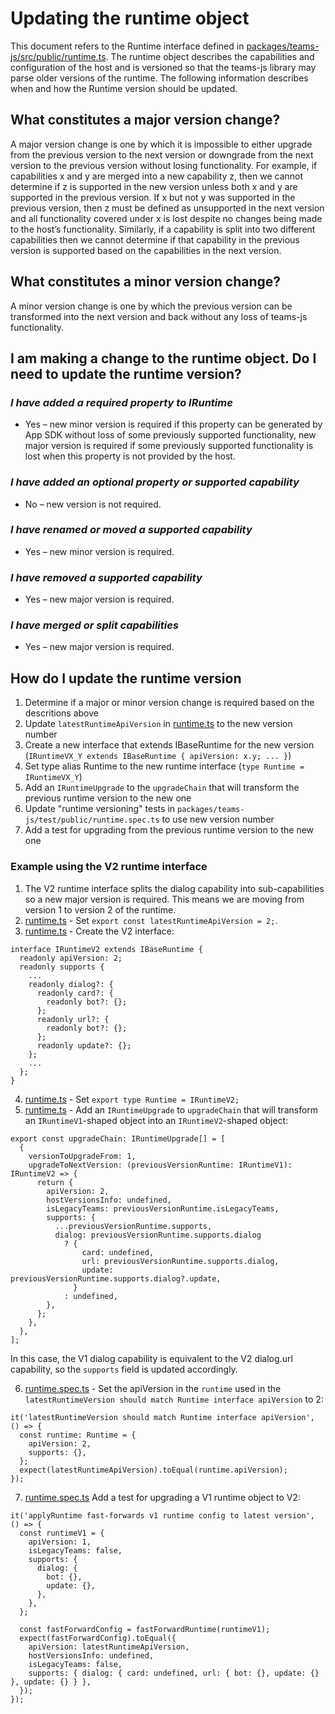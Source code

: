 # Updating the runtime object

This document refers to the Runtime interface defined in [packages/teams-js/src/public/runtime.ts](/packages/teams-js/src/public/runtime.ts). The runtime object describes the capabilities and configuration of the host and is versioned so that the teams-js library may parse older versions of the runtime. The following information describes when and how the Runtime version should be updated.

## What constitutes a major version change?

A major version change is one by which it is impossible to either upgrade from the previous version to the next version or downgrade from the next version to the previous version without losing functionality. For example, if capabilities x and y are merged into a new capability z, then we cannot determine if z is supported in the new version unless both x and y are supported in the previous version. If x but not y was supported in the previous version, then z must be defined as unsupported in the next version and all functionality covered under x is lost despite no changes being made to the host’s functionality. Similarly, if a capability is split into two different capabilities then we cannot determine if that capability in the previous version is supported based on the capabilities in the next version.

## What constitutes a minor version change?

A minor version change is one by which the previous version can be transformed into the next version and back without any loss of teams-js functionality.

## I am making a change to the runtime object. Do I need to update the runtime version?

### *I have added a required property to IRuntime*

- Yes – new minor version is required if this property can be generated by App SDK without loss of some previously supported functionality, new major version is required if some previously supported functionality is lost when this property is not provided by the host.

### *I have added an optional property or supported capability*

- No – new version is not required.

### *I have renamed or moved a supported capability*

- Yes – new minor version is required.

### *I have removed a supported capability*

- Yes – new major version is required.

### *I have merged or split capabilities*

- Yes – new major version is required.

## How do I update the runtime version

1. Determine if a major or minor version change is required based on the descritions above
2. Update `latestRuntimeApiVersion` in [runtime.ts](/packages/teams-js/src/public/runtime.ts) to the new version number
3. Create a new interface that extends IBaseRuntime for the new version (`IRuntimeVX_Y extends IBaseRuntime { apiVersion: x.y; ... }`)
4. Set type alias Runtime to the new runtime interface (`type Runtime = IRuntimeVX_Y`)
5. Add an `IRuntimeUpgrade` to the `upgradeChain` that will transform the previous runtime version to the new one
6. Update "runtime versioning" tests in `packages/teams-js/test/public/runtime.spec.ts` to use new version number
7. Add a test for upgrading from the previous runtime version to the new one

### Example using the V2 runtime interface

1. The V2 runtime interface splits the dialog capability into sub-capabilities so a new major version is required. This means we are moving from version 1 to version 2 of the runtime.
2. [runtime.ts](/packages/teams-js/src/public/runtime.ts) - Set `export const latestRuntimeApiVersion = 2;`.
3. [runtime.ts](/packages/teams-js/src/public/runtime.ts) - Create the V2 interface:

```
interface IRuntimeV2 extends IBaseRuntime {
  readonly apiVersion: 2;
  readonly supports {
    ...
    readonly dialog?: {
      readonly card?: {
        readonly bot?: {};
      };
      readonly url?: {
        readonly bot?: {};
      };
      readonly update?: {};
    };
    ...
  };
}
```

4. [runtime.ts](/packages/teams-js/src/public/runtime.ts) - Set `export type Runtime = IRuntimeV2;`
5. [runtime.ts](/packages/teams-js/src/public/runtime.ts) - Add an `IRuntimeUpgrade` to `upgradeChain` that will transform an `IRuntimeV1`-shaped object into an `IRuntimeV2`-shaped object:

```
export const upgradeChain: IRuntimeUpgrade[] = [
  {
    versionToUpgradeFrom: 1,
    upgradeToNextVersion: (previousVersionRuntime: IRuntimeV1): IRuntimeV2 => {
      return {
        apiVersion: 2,
        hostVersionsInfo: undefined,
        isLegacyTeams: previousVersionRuntime.isLegacyTeams,
        supports: {
          ...previousVersionRuntime.supports,
          dialog: previousVersionRuntime.supports.dialog
            ? {
                card: undefined,
                url: previousVersionRuntime.supports.dialog,
                update: previousVersionRuntime.supports.dialog?.update,
              }
            : undefined,
        },
      };
    },
  },
];
```

In this case, the V1 dialog capability is equivalent to the V2 dialog.url capability, so the `supports` field is updated accordingly.

6. [runtime.spec.ts](/packages/teams-js/test/public/runtime.spec.ts) - Set the apiVersion in the `runtime` used in the `latestRuntimeVersion should match Runtime interface apiVersion` to 2:

```
it('latestRuntimeVersion should match Runtime interface apiVersion', () => {
  const runtime: Runtime = {
    apiVersion: 2,
    supports: {},
  };
  expect(latestRuntimeApiVersion).toEqual(runtime.apiVersion);
});
```

7. [runtime.spec.ts](/packages/teams-js/test/public/runtime.spec.ts) Add a test for upgrading a V1 runtime object to V2:

```
it('applyRuntime fast-forwards v1 runtime config to latest version', () => {
  const runtimeV1 = {
    apiVersion: 1,
    isLegacyTeams: false,
    supports: {
      dialog: {
        bot: {},
        update: {},
      },
    },
  };

  const fastForwardConfig = fastForwardRuntime(runtimeV1);
  expect(fastForwardConfig).toEqual({
    apiVersion: latestRuntimeApiVersion,
    hostVersionsInfo: undefined,
    isLegacyTeams: false,
    supports: { dialog: { card: undefined, url: { bot: {}, update: {} }, update: {} } },
  });
});